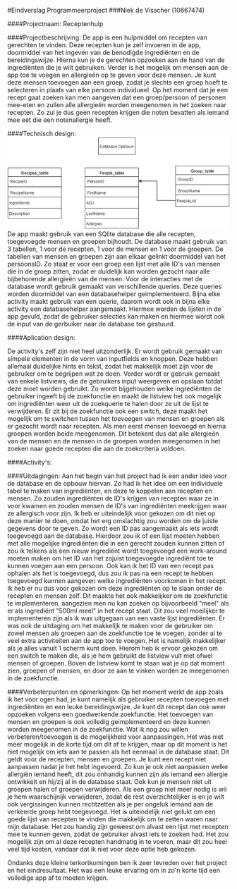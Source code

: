 #Eindverslag Programmeerproject 
###Niek de Visscher (10667474)

####Projectnaam:
Receptenhulp

####Projectbeschrijving:
De app is een hulpmiddel om recepten van gerechten te vinden. Deze recepten kun je zelf invoeren in de app, doormiddel van het ingeven van de benodigde ingrediënten en de bereidingswijze. Hierna kun je de gerechten opzoeken aan de hand van de ingrediënten die je wilt gebruiken. Verder is het mogelijk om mensen aan de app toe te voegen en allergieën op te geven voor deze mensen. Je kunt deze mensen toevoegen aan een groep, zodat je slechts een groep hoeft te selecteren in plaats van elke persoon individueel. Op het moment dat je een recept gaat zoeken kan men aangeven dat een groep/persoon of personen mee-eten en zullen alle allergieën worden meegenomen in het zoeken naar recepten. Zo zul je dus geen recepten krijgen die noten bevatten als iemand mee eet die een notenallergie heeft.

####Technisch design:
![alt text](https://github.com/ndevisscher/Programmeerproject/blob/master/doc/einproject%20mprog%20database.png "1")
<br>
De app maakt gebruik van een SQlite database die alle recepten, toegevoegde mensen en groepen bijhoudt. De database maakt gebruik van 3 tabellen, 1 voor de recepten, 1 voor de mensen en 1 voor de groepen. De tabellen van mensen en groepen zijn aan elkaar gelinkt doormiddel van het persoonsID. Zo staat er voor een groep een lijst met alle ID's van mensen die in de groep zitten, zodat er duidelijk kan worden gezocht naar alle bijbehorende allergieën van de mensen. Voor de interacties met de database wordt gebruik gemaakt van verschillende queries. Deze queries worden doormiddel van een databasehelper geimplementeerd. Bijna elke activity maakt gebruik van een querie, daarom wordt ook in bijna elke activity een databasehelper aangemaakt. Hiermee worden de lijsten in de app gevuld, zodat de gebruiker selecties kan maken en hiermee wordt ook de input van de gerbuiker naar de database toe gestuurd.

####Aplication design:

De activity's zelf zijn niet heel uitzonderlijk. Er wordt gebruik gemaakt van simpele elementen in de vorm van inputfields en knoppen. Deze hebben allemaal duidelijke hints en tekst, zodat het makkelijk moet zijn voor de gebruiker om te begrijpen wat ze doen. Verder wordt er gebruik gemaakt van enkele listviews, die de gebruikers input weergeven en opslaan totdat deze moet worden gebruikt. Zo wordt bijgehouden welke ingrediënten de gebruiker ingeeft bij de zoekfunctie en maakt de listview het ook mogelijk om ingrediënten weer uit de zoekquerie te halen door ze uit de lijst te verwijderen. Er zit bij de zoekfunctie ook een switch, deze maakt het mogelijk om te switchen tussen het toevoegen van mensen en groepen als er gezocht wordt naar recepten. Als men eerst mensen toevoegd en hierna groepen worden beide meegenomen. Dit betekent dus dat alle allergieën van de mensen en de mensen in de groepen worden meegenomen in het zoeken naar goede recepten die aan de zoekcriteria voldoen.

####Activity's:


####Uitdagingen:
Aan het begin van het project had ik een ander idee voor de database en de opbouw hiervan. Zo had ik het idee om een individuele tabel te maken van ingrediënten, en deze te koppelen aan recepten en mensen. Zo zouden ingrediënten de ID's krijgen van recepten waar ze in voor kwamen en zouden mensen de ID's van ingrediënten meekrijgen waar ze allergisch voor zijn. Ik heb er uiteindelijk voor gekozen om dit niet op deze manier te doen, omdat het erg omslachtig zou worden om de juiste gegevens door te geven. Zo wordt een ID pas aangemaakt als iets wordt toegevoegd aan de database. Hierdoor zou ik of een lijst moeten hebben met alle mogelijke ingrediënten die in een gerecht zouden kunnen zitten of zou ik telkens als een nieuw ingrediënt wordt toegevoegd een work-around moeten maken om het ID van het zojuist toegevoegde ingrediënt toe te kunnen voegen aan een persoon. Ook kan ik het ID van een recept pas ophalen als het is toegevoegd, dus zou ik pas na een recept te hebben toegevoegd kunnen aangeven welke ingrediënten voorkomen in het recept. Ik heb er nu dus voor gekozen om deze ingrediënten op te slaan onder de recepten en mensen zelf. Dit maakte het ook makkelijker om de zoekfunctie te implementeren, aangezien men nu kan zoeken op bijvoorbeeld "meel" als er als ingrediënt "500ml meel" in het recept staat. Dit zou veel moeilijker te implementeren zijn als ik was uitgegaan van een vaste lijst ingrediënten.
Er was ook de uitdaging om het makkelijk te maken voor de gebruiker om zowel mensen als groepen aan de zoekfunctie toe te voegen, zonder al te veel extra activiteiten aan de app toe te voegen. Het is namelijk makkelijker als je alles vanuit 1 scherm kunt doen. Hierom heb ik ervoor gekozen om een switch te maken die, als je hem gebruikt de listview vult met ofwel mensen of groepen. Boven de listview komt te staan wat je op dat moment zien, groepen of mensen, en door ze aan te vinken worden ze meegenomen in de zoekfunctie.

####Verbeterpunten en opmerkingen:
Op het moment werkt de app zoals ik het voor ogen had, je kunt namelijk als gebruiker recepten toevoegen met ingrediënten en een leuke bereidingswijze. Je kunt dit recept dan ook weer opzoeken volgens een goedwerkende zoekfunctie. Het toevoegen van mensen en groepen is ook volledig geimplementeerd en deze kunnen worden meegenomen in de zoekfunctie.
Wat ik nog zou willen verbeteren/toevoegen is de mogelijkheid voor aanpassingen. Het was niet meer mogelijk in de korte tijd om dit af te krijgen, maar op dit moment is het niet mogelijk om iets aan te passen als het eenmaal in de database staat. Dit geldt voor de recepten, mensen en groepen. Je kunt een recept niet aanpassen nadat je het hebt ingevoerd. Zo kun je ook niet aanpassen welke allergiën iemand heeft, dit zou onhandig kunnen zijn als iemand een allergie ontwikkelt en hij/zij al in de database staat. Ook kun je mensen niet uit groepen halen of groepen verwijderen. Als een groep niet meer nodig is wil je hem waarschijnijk verwijderen, zodat de rest overzichtelijker is en je wilt ook vergissingen kunnen rechtzetten als je per ongeluk iemand aan de verkeerde groep hebt toegevoegd. 
Het is uiteindelijk niet gelukt om een goede lijst van recepten te vinden die makkelijk om te zetten waren naar mijn database. Het zou handig zijn geweest om alvast een lijst met recepten mee te kunnen geven, zodat de gebruiker alvast iets te zoeken had. Het zou mogelijk zijn om al deze recepten handmatig in te voeren, maar dit zou heel veel tijd kosten, vandaar dat ik niet voor deze optie heb gekozen.

Ondanks deze kleine terkortkomingen ben ik zeer tevreden over het project en het eindresultaat. Het was een leuke ervaring om in zo'n korte tijd een volledige app af te moeten krijgen. 
